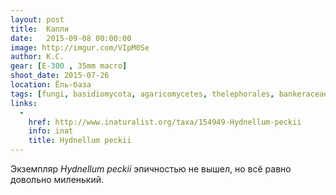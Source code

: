 ```yaml
---
layout: post
title:  Капли
date:   2015-09-08 00:00:00
image: http://imgur.com/VIpM0Se
author: К.С.
gear: [E-300 , 35mm macro]
shoot_date: 2015-07-26
location: Ёль-база
tags: [fungi, basidiomycota, agaricomycetes, thelephorales, bankeraceae, hydnellum, hydnellum peckii]
links:
  -
    href: http://www.inaturalist.org/taxa/154949-Hydnellum-peckii
    info: inat
    title: Hydnellum peckii
---
```


Экземпляр _Hydnellum peckii_ эпичностью не вышел, но всё равно довольно
миленький.
